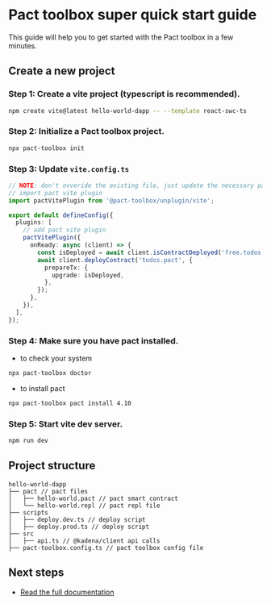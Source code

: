 # Pact toolbox super quick start guide

This guide will help you to get started with the Pact toolbox in a few minutes.

## Create a new project

### Step 1: Create a vite project (typescript is recommended).

```bash
npm create vite@latest hello-world-dapp -- --template react-swc-ts
```

### Step 2: Initialize a Pact toolbox project.

```bash
npx pact-toolbox init
```

### Step 3: Update `vite.config.ts`

```typescript
// NOTE: don't ovveride the existing file, just update the necessary parts.
// import pact vite plugin
import pactVitePlugin from '@pact-toolbox/unplugin/vite';

export default defineConfig({
  plugins: [
    // add pact vite plugin
    pactVitePlugin({
      onReady: async (client) => {
        const isDeployed = await client.isContractDeployed('free.todos');
        await client.deployContract('todos.pact', {
          prepareTx: {
            upgrade: isDeployed,
          },
        });
      },
    }),
  ],
});
```

### Step 4: Make sure you have pact installed.

- to check your system

```bash
npx pact-toolbox doctor
```

- to install pact

```bash
npx pact-toolbox pact install 4.10
```

### Step 5: Start vite dev server.

```bash
npm run dev
```

## Project structure

```
hello-world-dapp
├── pact // pact files
│   ├── hello-world.pact // pact smart contract
│   └── hello-world.repl // pact repl file
├── scripts
│   ├── deploy.dev.ts // deploy script
│   ├── deploy.prod.ts // deploy script
├── src
│   ├── api.ts // @kadena/client api calls
├── pact-toolbox.config.ts // pact toolbox config file
```

## Next steps

- [Read the full documentation](https://pact-toolbox.github.io/docs)
